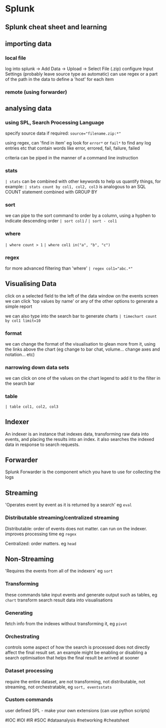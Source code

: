 # Splunk
## Splunk cheat sheet and learning
## importing data
### local file
log into splunk -> Add Data -> Upload -> Select File (.zip)
configure Input Settings (probably leave source type as automatic)
can use regex or a part of the path in the data to define a 'host' for each item

### remote (using forwarder)

## analysing data
### using SPL, Search Processing Language
specify source data if required:  `source="filename.zip:*"`

using regex, can 'find in item' eg look for `error*` or `fail*` to find any log entries etc that contain words like error, errored, fail, failure, failed

criteria can be piped in the manner of a command line instruction

### stats
`| stats` can be combined with other keywords to help us quantify things, for example:
`| stats count by col1, col2, col3` is analogous to an SQL COUNT statement combined with GROUP BY

### sort
we can pipe to the sort command to order by a column, using a hyphen to indicate descending order
`| sort col1` / `| sort - col1`

### where
`| where count > 1`
`| where col1 in("a", "b", "c")`

### regex
for more advanced filtering than 'where'
`| regex col1="abc.*"`

## Visualising Data
click on a selected field to the left of the data window on the events screen
we can click 'top values by name' or any of the other options to generate a simple report

we can also type into the search bar to generate charts
`| timechart count by col1 limit=10`

### format
we can change the format of the visualisation to glean more from it, using the links above the chart (eg change to bar chat, volume... change axes and notation... etc)

### narrowing down data sets
we can click on one of the values on the chart legend to add it to the filter in the search bar

### table
`| table col1, col2, col3`

## Indexer
An indexer is an instance that indexes data, transforming raw data into events, and placing the results into an index.  it also searches the indexed data in response to search requests.

## Forwarder
Splunk Forwarder is the component which you have to use for collecting the logs

## Streaming
'Operates event by event as it is returned by a search' eg `eval`

### Distributable streaming/centralized streaming
Distributable: order of events does not matter.  can run on the indexer.  improves processing time eg `regex`

Centralized: order matters.  eg `head`

## Non-Streaming
'Requires the events from all of the indexers' eg `sort`

### Transforming
these commands take input events and generate output such as tables, eg `chart`
transform search result data into visualisations

### Generating
fetch info from the indexes without transforming it, eg `pivot`

### Orchestrating
controls some aspect of how the search is processed
does not directly affect the final result set.  an example might be enabling or disabling a search optimisation that helps the final result be arrived at sooner

### Dataset processing
require the entire dataset, are not transforming, not distributable, not streaming, not orchestratable, eg `sort, eventsstats`

### Custom commands
user defined SPL - make your own extensions (can use python scripts)

#IOC #IOI #IR #SOC #dataanalysis #networking #cheatsheet
